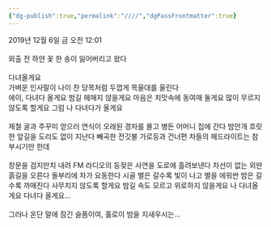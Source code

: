 ```yaml
---
{"dg-publish":true,"permalink":"////","dgPassFrontmatter":true}
---
```



2019년 12월 6일 금 오전 12:01
<br/>
<br/>
외출 전 하얀 꽃 한 송이 잃어버리고 왔다<br/>
<br/>
다녀올게요<br/>
가벼운 인사말이 나이 찬 당목처럼 두껍게 목울대를 울린다<br/>
에이, 다녀다 올게요 밤길 헤매지 않을게요 마음은 치맛속에 동여매 둘게요 많이 무르지 않도록 할게요 그럼 나 다녀다가 올게요<br/>
<br/>
제철 굴과 주꾸미 얻으러 연식이 오래된 경차를 몰고 병든 어머니 집에 간다 밤안개 흐릿한 앞길을 도리도 없이 지난다 빼곡한 전깃불 가로등과 건너편 차들의 헤드라이트는 참 부시기만 한데<br/>
<br/>
창문을 검지만치 내려 FM 라디오의 등젖은 사연을 도로에 흘려보낸다 차선이 없는 외딴 흙길을 오른다 돌부리에 차가 요동한다 시골 별은 갈수록 빛이 나고 별을 에워싼 밤은 갈수록 까매진다 사무치지 않도록 할게요 밤길 속도 모르고 위로하지 않을게요 나 다녀올게요 다녀다 올게요…<br/>
<br/>
그러나 온단 말에 잠긴 슬픔이여, 홀로이 밤을 지새우시는…<br/>